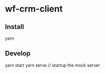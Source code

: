 # wf-crm-client

## Install

  yarn

## Develop

  yarn start
  yarn serve  // startup the mock server
